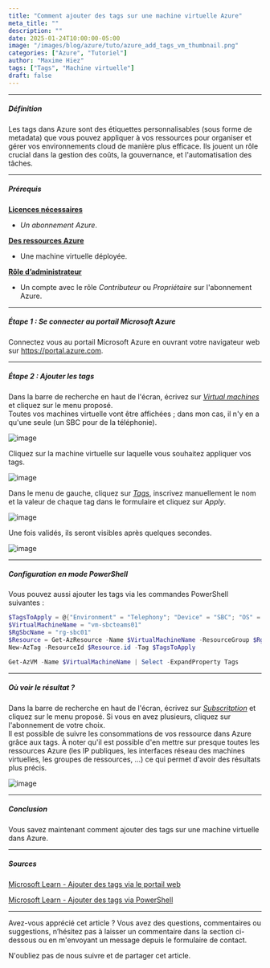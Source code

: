 ```yaml
---
title: "Comment ajouter des tags sur une machine virtuelle Azure"
meta_title: ""
description: ""
date: 2025-01-24T10:00:00-05:00
image: "/images/blog/azure/tuto/azure_add_tags_vm_thumbnail.png"
categories: ["Azure", "Tutoriel"]
author: "Maxime Hiez"
tags: ["Tags", "Machine virtuelle"]
draft: false
---
```

---

##### Définition
Les tags dans Azure sont des étiquettes personnalisables (sous forme de metadata) que vous pouvez appliquer à vos ressources pour organiser et gérer vos environnements cloud de manière plus efficace. Ils jouent un rôle crucial dans la gestion des coûts, la gouvernance, et l'automatisation des tâches.

---

##### Prérequis
**<u>Licences nécessaires</u>**
- *Un abonnement Azure*.

**<u>Des ressources Azure</u>**
- Une machine virtuelle déployée.

**<u>Rôle d’administrateur</u>**
- Un compte avec le rôle *Contributeur* ou *Propriétaire* sur l'abonnement Azure.

---

##### Étape 1 : Se connecter au portail Microsoft Azure
Connectez vous au portail Microsoft Azure en ouvrant votre navigateur web sur https://portal.azure.com.

---

##### Étape 2 : Ajouter les tags
Dans la barre de recherche en haut de l'écran, écrivez sur *<u>Virtual machines</u>* et cliquez sur le menu proposé.<br/>
Toutes vos machines virtuelle vont être affichées ; dans mon cas, il n'y en a qu'une seule (un SBC pour de la téléphonie).

![image](/images/blog/azure/tuto/azure_add_tags_vm_001.png)

Cliquez sur la machine virtuelle sur laquelle vous souhaitez appliquer vos tags.

![image](/images/blog/azure/tuto/azure_add_tags_vm_002.png)

Dans le menu de gauche, cliquez sur *<u>Tags</u>*, inscrivez manuellement le nom et la valeur de chaque tag dans le formulaire et cliquez sur *Apply*.

![image](/images/blog/azure/tuto/azure_add_tags_vm_004.png)

Une fois validés, ils seront visibles après quelques secondes.

![image](/images/blog/azure/tuto/azure_add_tags_vm_005.png)

---

##### Configuration en mode PowerShell

Vous pouvez aussi ajouter les tags via les commandes PowerShell suivantes :
```powershell
$TagsToApply = @{"Environment" = "Telephony"; "Device" = "SBC"; "OS" = "Linux Rocky 8.8"; "Vendor" = "Audiocodes"}
$VirtualMachineName = "vm-sbcteams01"
$RgSbcName = "rg-sbc01"
$Resource = Get-AzResource -Name $VirtualMachineName -ResourceGroup $RgSbcName
New-AzTag -ResourceId $Resource.id -Tag $TagsToApply

Get-AzVM -Name $VirtualMachineName | Select -ExpandProperty Tags
```

---

##### Où voir le résultat ?
Dans la barre de recherche en haut de l'écran, écrivez sur *<u>Subscritption</u>* et cliquez sur le menu proposé. Si vous en avez plusieurs, cliquez sur l'abonnement de votre choix.<br/>
Il est possible de suivre les consommations de vos ressource dans Azure grâce aux tags. À noter qu'il est possible d'en mettre sur presque toutes les ressources Azure (les IP publiques, les interfaces réseau des machines virtuelles, les groupes de ressources, ...) ce qui permet d'avoir des résultats plus précis.

![image](/images/blog/azure/tuto/azure_add_tags_vm_006.png)

---

##### Conclusion
Vous savez maintenant comment ajouter des tags sur une machine virtuelle dans Azure.

---

##### Sources
[Microsoft Learn - Ajouter des tags via le portail web](https://learn.microsoft.com/fr-ca/azure/azure-resource-manager/management/tag-resources-portal)

[Microsoft Learn - Ajouter des tags via PowerShell](https://learn.microsoft.com/fr-ca/azure/azure-resource-manager/management/tag-resources-powershell)

---


Avez-vous apprécié cet article ? Vous avez des questions, commentaires ou suggestions, n’hésitez pas à laisser un commentaire dans la section ci-dessous ou en m'envoyant un message depuis le formulaire de contact.

N'oubliez pas de nous suivre et de partager cet article.
